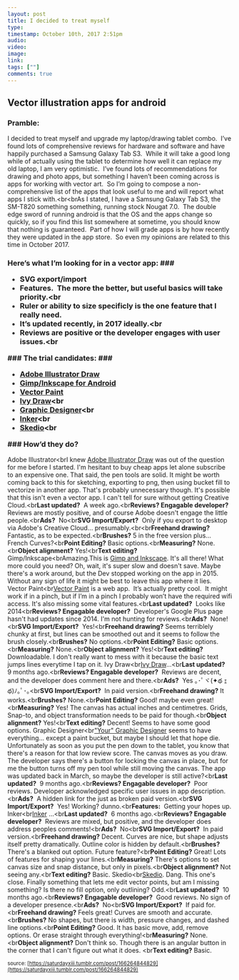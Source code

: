 ```yaml
---
layout: post
title: I decided to treat myself 
type: 
timestamp: October 10th, 2017 2:51pm
audio: 
video: 
image: 
link: 
tags: [""]
comments: true
---
```

## Vector illustration apps for android ##
### Pramble: ###
I decided to treat myself and upgrade my laptop/drawing tablet combo.  I’ve found lots of comprehensive reviews for hardware and software and have happily purchased a Samsung Galaxy Tab S3.  While it will take a good long while of actually using the tablet to determine how well it can replace my old laptop, I am very optimistic.  I’ve found lots of recommendations for drawing and photo apps, but something I haven’t been coming across is apps for working with vector art.  So I’m going to compose a non-comprehensive list of the apps that look useful to me and will report what apps I stick with.<br<brAs I stated, I have a Samsung Galaxy Tab S3, the SM-T820 something something, running stock Nougat 7.0.  The double edge sword of running android is that the OS and the apps change so quickly, so if you find this list somewhere at sometime, you should know that nothing is guaranteed.  Part of how I will grade apps is by how recently they were updated in the app store.  So even my opinions are related to this time in October 2017.  
### Here’s what I’m looking for in a vector app: ###<ul><li>SVG export/import</li><li>Features.  The more the better, but useful basics will take priority.<br</li><li>Ruler or ability to size specificly is the one feature that I really need.</li><li>It’s updated recently, in 2017 ideally.<br</li><li>Reviews are positive or the developer engages with user issues.<br</li></ul>### The trial candidates: ###<ul><li><a href="#adobeillustrator" target="_blank">Adobe Illustrator Draw</a></li><li><a href="#gimpinkscape" target="_blank">Gimp/Inkscape for Android</a></li><li><a href="#vectorpaint" target="_blank">Vector Paint</a></li><li><a href="#ivydraw" target="_blank">Ivy Draw</a><br</li><li><a href="#graphicdesigner" target="_blank">Graphic Designer</a><br</li><li><a href="#inker" target="_blank">Inker</a><br</li><li><a href="#skedio" target="_blank">Skedio</a><br</li></ul>### How’d they do? ###
<a name="adobeillustrator" id="adobeillustrator">Adobe Illustrator</a><brI knew <a href="https://play.google.com/store/apps/details?id=com.adobe.creativeapps.draw" target="_blank">Adobe Illustrator Draw</a> was out of the question for me before I started.  I'm hesitant to buy cheap apps let alone subscribe to an expensive one.  That said, the pen tools are solid.  It might be worth coming back to this for sketching, exporting to png, then using bucket fill to vectorize in another app.  That's probably unnecessary though.  It's possible that this isn't even a vector app.  I can't tell for sure without getting Creative Cloud.<br<b>Last updated?</b>  A week ago.<br<b>Reviews? Engagable developer?</b>  Reviews are mostly positive, and of course Adobe doesn't engage the little people.<br<b>Ads?</b>  No<br<b>SVG Import/Export?</b>  Only if you export to desktop via Adobe's Creative Cloud&hellip; presumably.<br<br<b>Freehand drawing?</b> Fantastic, as to be expected.<br<b>Brushes?</b> 5 in the free version plus&hellip; French Curves?<br<b>Point Editing?</b> Basic options.<br<b>Measuring?</b> None.<br<b>Object alignment?</b> Yes!<br<b>Text editing?</b> 
<a name="gimpinkscape" id="gimpinkscape">Gimp/Inkscape</a><brAmazing.This is <a href="https://play.google.com/store/apps/details?id=org.gimp.inkscape" target="_blank">Gimp and Inkscape</a>.  It's all there!  What more could you need?  Oh, wait, it's super slow and doesn't save.  Maybe there's a work around, but the Dev stopped working on the app in 2015.  Without any sign of life it might be best to leave this app where it lies.
<a name="vectorpaint" id="vectorpaint">Vector Paint</a><br<a href="http://vectorpaint.yaks.co.nz" target="_blank">Vector Paint</a> is a web app.  It’s actually pretty cool.  It might work if in a pinch, but if I’m in a pinch I probably won’t have the required wifi access. It's also missing some vital features.<br<b>Last updated?</b>  Looks like 2014<br<b>Reviews? Engagable developer?</b>  Developer's Google Plus page hasn't had updates since 2014.  I'm not hunting for reviews.<br<b>Ads?</b>  None!<br<b>SVG Import/Export?</b>  Yes!<br<b>Freehand drawing?</b> Seems terriblely chunky at first, but lines can be smoothed out and it seems to follow the brush closely.<br<b>Brushes?</b> No options.<br<b>Point Editing?</b> Basic options.<br<b>Measuring?</b> None.<br<b>Object alignment?</b> Yes!<br<b>Text editing?</b> Downloadable.  I don't really want to mess with it because the basic text jumps lines everytime I tap on it.
<a name="ivydraw" id="ivydraw">Ivy Draw</a><br<a href="https://play.google.com/store/apps/details?id=com.shoebillsoftware.vectordraw" target="_blank">Ivy Draw</a>&hellip;<br<b>Last updated?</b>  9 months ago.<br<b>Reviews? Engagable developer?</b>  Reviews are decent, and the developer does comment here and there.<br<b>Ads?</b>  Yes ｡･ﾟヾ(✦థ ｪ థ)ﾉ｡ﾟ･｡<br<b>SVG Import/Export?</b>  In paid version.<br<b>Freehand drawing?</b> It works.<br<b>Brushes?</b> None.<br<b>Point Editing?</b> Good!  maybe even great!<br<b>Measuring?</b> Yes!  The canvas has actual inches and centimetres. Grids, Snap-to, and object transformation needs to be paid for though.<br<b>Object alignment?</b> Yes!<br<b>Text editing?</b> Decent!  Seems to have some good options.
<a name="graphicdesigner" id="graphicdesigner">Graphic Designer</a><br<a href="https://play.google.com/store/apps/details?id=com.ulm.designer" target="_blank">"Your" Graphic Designer</a> seems to have everything&hellip; except a paint bucket, but maybe I should let that hope die.  Unfortunately as soon as you put the pen down to the tablet, you know that there's a reason for that low review score.  The canvas moves as you draw.  The developer says there's a button for locking the canvas in place, but for me the button turns off my pen tool while still moving the canvas.  The app was updated back in March, so maybe the developer is still active?<br<b>Last updated?</b>  9 months ago.<br<b>Reviews? Engagable developer?</b>  Poor reviews.  Developer acknowledged specific user issues in app description.<br<b>Ads?</b>  A hidden link for the just as broken paid version.<br<b>SVG Import/Export?</b>  Yes! Working? dunno.<br<b>Features:</b>  Getting your hopes up.<a></a>
<a name="inker" id="inker">Inker</a><br<a href="https://play.google.com/store/apps/details?id=co.inker" target="_blank">Inker</a> &hellip;<br<b>Last updated?</b>  6 months ago.<br<b>Reviews? Engagable developer?</b>  Reviews are mixed, but positive, and the developer does address peoples comments!<br<b>Ads?</b>  No<br<b>SVG Import/Export?</b>  In paid version.<br<b>Freehand drawing?</b> Decent. Curves are nice, but shape adjusts itself pretty dramatically. Outline color is hidden by default.<br<b>Brushes?</b> There's a blanked out option. Future feature?<br<b>Point Editing?</b> Great!  Lots of features for shaping your lines.<br<b>Measuring?</b> There's options to set canvas size and snap distance, but only in pixels.<br<b>Object alignment?</b> Not seeing any.<br<b>Text editing?</b> Basic.
<a name="skedio" id="skedio">Skedio</a><br<a href="https://play.google.com/store/apps/details?id=com.shturmsoft.skedio&amp;hl=en" target="_blank">Skedio</a>.  Dang.  This one's close.  Finally something that lets me edit vector points, but am I missing something?  Is there no fill option, only outlining?  Odd.<br<b>Last updated?</b>  10 months ago.<br<b>Reviews? Engagable developer?</b>  Good reviews.  No sign of a developer presence.<br<b>Ads?</b>  No<br<b>SVG Import/Export?</b>  If paid for.<br<b>Freehand drawing?</b> Feels great! Curves are smooth and accurate.<br<b>Brushes?</b> No shapes, but there is width, pressure changes, and dashed line options.<br<b>Point Editing?</b> Good. It has basic move, add, remove options. Or erase straight through everything!<br<b>Measuring?</b> None.<br<b>Object alignment?</b> Don't think so.  Though there is an angular button in the corner that I can't figure out what it does. <br<b>Text editing?</b> Basic.
  
<small>source: [https://saturdayxiii.tumblr.com/post/166264844829](https://saturdayxiii.tumblr.com/post/166264844829)</small>